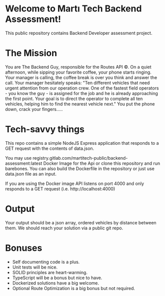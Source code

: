 # Welcome to Martı Tech Backend Assessment!

This public repository contains Backend Developer assessment project. 

# The Mission

You are The Backend Guy, responsible for the Routes API ©. On a quiet afternoon, while sipping your favorite coffee, your phone starts ringing. Your manager is calling, the coffee break is over you think and answer the call. 
Your manager hesitately speaks: 
"Ten different vehicles that need urgent attention from our operation crew. One of the fastest field operators - you know the guy - is assigned for the job and he is already approaching the first point. Your goal is to direct the operator to complete all ten vehicles, helping him to find the nearest vehicle next."
You put the phone down, crack your fingers.....

# Tech-savvy things
This repo contains a simple NodeJS Express application that responds to a GET request with the contents of data.json. 

You may use registry.gitlab.com/martitech-public/backend-assessment:latest Docker Image for the Api or clone this repository and run barebones. You can also build the Dockerfile in the repository or just use data.json file as an input.

If you are using the Docker image API listens on port 4000 and only responds to a GET request (i.e. http://localhost:4000)

# Output
Your output should be a json array, ordered vehicles by distance between them. 
We should reach your solution via a public git repo.

# Bonuses
- Self documenting code is a plus.
- Unit tests will be nice.
- SOLID principles are heart-warming.
- TypeScript will be a bonus but nice to have.
- Dockerized solutions have a big welcome.
- Optional Route Optimization is a big bonus but not required.

